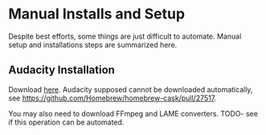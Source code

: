 # Manual Installs and Setup

Despite best efforts, some things are just difficult to automate.  Manual setup
and installations steps are summarized here.


## Audacity Installation

Download [here](https://www.fosshub.com/Audacity.html). Audacity supposed cannot
be downloaded automatically, see 
<https://github.com/Homebrew/homebrew-cask/pull/27517>.

You may also need to download FFmpeg and LAME converters. TODO- see if this
operation can be automated.
